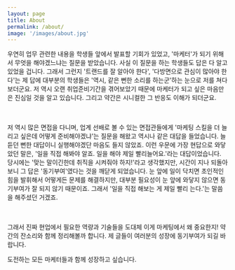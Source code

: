 ```yaml
---
layout: page
title: About
permalink: /about/
image: '/images/about.jpg'
---
```


<p>우연히 업무 관련한 내용을 학생들 앞에서 발표할 기회가 있었고, '마케터'가 되기 위해서 무엇을 해야겠느냐는 질문을 받았습니다. 사실 이 질문을 하는 학생들도 답은 다 알고 있었을 겁니다. 그래서 그런지 '트랜드를 잘 알아야 한다', '다방면으로 관심이 많아야 한다'는 제 답에 대부분의 학생들은 '역시, 같은 뻔한 소리를 하는군'하는 눈으로 저를 쳐다보더군요. 저 역시 오랜 취업준비기간을 겪어보았기 때문에 마케터가 되고 싶은 마음만은 진심일 것을 알고 있습니다. 그리고 약간은 시니컬한 그 반응도 이해가 되더군요.

<br><br>
저 역시 많은 면접을 다니며, 업계 선배로 볼 수 있는 면접관들에게 '마케팅 스킬을 더 늘리고 싶은데 어떻게 준비해야겠냐'는 질문을 해왔고 역시나 같은 대답을 들었습니다. 늘 듣던 뻔한 대답이니 실행해야겠단 마음도 들지 않았죠. 이런 우문에 가장 현답으로 와닿았던 말은, '일을 직접 해봐야 알죠. 일을 해야 제일 빨리늘어요.'라는 대답이었습니다. 당시에는 '맞는 말이긴한데 취직을 시켜줘야 하지!'라고 생각했지만, 시간이 지나 되돌아보니 그 답은 '동기부여'였다는 것을 깨닫게 되었습니다. 눈 앞에 일이 닥치면 초인적인 힘을 발휘해서 어떻게든 문제를 해결하지만, 대부분 필요성이 눈 앞에 와닿지 않으면 동기부여가 잘 되지 않기 때문이죠. 그래서 '일을 직접 해보는 게 제일 빨리 는다.'는 말씀을 해주셨던 거겠죠.

<br><br>
그래서 진짜 현업에서 필요한 역량과 기술들을 도대체 이게 마케팅에서 왜 중요한지! 약간의 잔소리와 함께 정리해볼까 합니다. 제 글들이 여러분의 성장에 동기부여가 되길 바랍니다.</p>

<p>도전하는 모든 마케터들과 함께 성장하고 싶습니다.</p>
